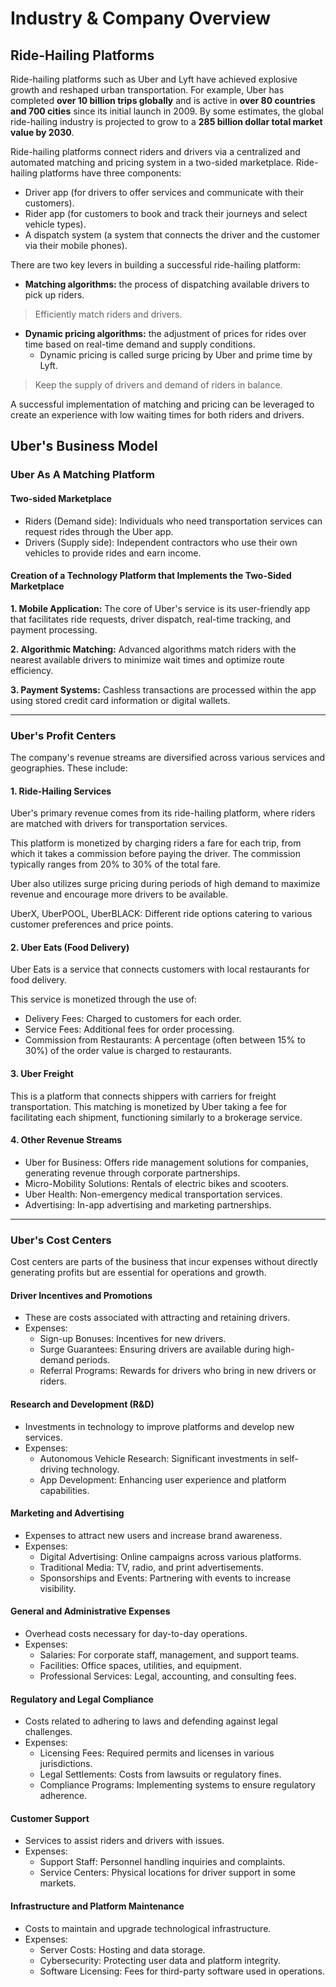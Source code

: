 # Industry & Company Overview

## Ride-Hailing Platforms

Ride-hailing platforms such as Uber and Lyft have achieved explosive growth and reshaped urban transportation. For example, Uber has completed **over 10 billion trips globally** and is active in **over 80 countries and 700 cities** since its initial launch in 2009. By some estimates, the global ride-hailing industry is projected to grow to a **285 billion dollar total market value by 2030**.

Ride-hailing platforms connect riders and drivers via a centralized and automated matching and pricing system in a two-sided marketplace. Ride-hailing platforms have three components:
- Driver app (for drivers to offer services and communicate with their customers).
- Rider app (for customers to book and track their journeys and select vehicle types).
- A dispatch system (a system that connects the driver and the customer via their mobile phones).

There are two key levers in building a successful ride-hailing platform:
- **Matching algorithms:** the process of dispatching available drivers to pick up riders.
> Efficiently match riders and drivers.
- **Dynamic pricing algorithms:** the adjustment of prices for rides over time based on real-time demand and supply conditions.
  - Dynamic pricing is called surge pricing by Uber and prime time by Lyft.  
> Keep the supply of drivers and demand of riders in balance.
  
A successful implementation of matching and pricing can be leveraged to create an experience with low waiting times for both riders and drivers.

## Uber's Business Model

### Uber As A Matching Platform

#### Two-sided Marketplace
- Riders (Demand side): Individuals who need transportation services can request rides through the Uber app.
- Drivers (Supply side): Independent contractors who use their own vehicles to provide rides and earn income.

#### Creation of a Technology Platform that Implements the Two-Sided Marketplace

**1. Mobile Application:** The core of Uber's service is its user-friendly app that facilitates ride requests, driver dispatch, real-time tracking, and payment processing.

**2. Algorithmic Matching:** Advanced algorithms match riders with the nearest available drivers to minimize wait times and optimize route efficiency.

**3. Payment Systems:** Cashless transactions are processed within the app using stored credit card information or digital wallets.

-----

### Uber's Profit Centers
The company's revenue streams are diversified across various services and geographies. These include:

#### 1. Ride-Hailing Services
Uber's primary revenue comes from its ride-hailing platform, where riders are matched with drivers for transportation services.

This platform is monetized by charging riders a fare for each trip, from which it takes a commission before paying the driver. The commission typically ranges from 20% to 30% of the total fare.

Uber also utilizes surge pricing during periods of high demand to maximize revenue and encourage more drivers to be available.

UberX, UberPOOL, UberBLACK: Different ride options catering to various customer preferences and price points.

#### 2. Uber Eats (Food Delivery)
Uber Eats is a service that connects customers with local restaurants for food delivery.

This service is monetized through the use of:
- Delivery Fees: Charged to customers for each order.
- Service Fees: Additional fees for order processing.
- Commission from Restaurants: A percentage (often between 15% to 30%) of the order value is charged to restaurants.

#### 3. Uber Freight
This is a platform that connects shippers with carriers for freight transportation. This matching is monetized by Uber taking a fee for facilitating each shipment, functioning similarly to a brokerage service.

#### 4. Other Revenue Streams
- Uber for Business: Offers ride management solutions for companies, generating revenue through corporate partnerships.
- Micro-Mobility Solutions: Rentals of electric bikes and scooters.
- Uber Health: Non-emergency medical transportation services.
- Advertising: In-app advertising and marketing partnerships.

-----

### Uber's Cost Centers
Cost centers are parts of the business that incur expenses without directly generating profits but are essential for operations and growth.

#### Driver Incentives and Promotions
- These are costs associated with attracting and retaining drivers.
- Expenses:
  - Sign-up Bonuses: Incentives for new drivers.
  - Surge Guarantees: Ensuring drivers are available during high-demand periods.
  - Referral Programs: Rewards for drivers who bring in new drivers or riders.

#### Research and Development (R&D)
- Investments in technology to improve platforms and develop new services.
- Expenses:
  - Autonomous Vehicle Research: Significant investments in self-driving technology.
  - App Development: Enhancing user experience and platform capabilities.

#### Marketing and Advertising
- Expenses to attract new users and increase brand awareness.
- Expenses:
  - Digital Advertising: Online campaigns across various platforms.
  - Traditional Media: TV, radio, and print advertisements.
  - Sponsorships and Events: Partnering with events to increase visibility.

#### General and Administrative Expenses
- Overhead costs necessary for day-to-day operations.
- Expenses:
  - Salaries: For corporate staff, management, and support teams.
  - Facilities: Office spaces, utilities, and equipment.
  - Professional Services: Legal, accounting, and consulting fees.

#### Regulatory and Legal Compliance
- Costs related to adhering to laws and defending against legal challenges.
- Expenses:
  - Licensing Fees: Required permits and licenses in various jurisdictions.
  - Legal Settlements: Costs from lawsuits or regulatory fines.
  - Compliance Programs: Implementing systems to ensure regulatory adherence.

#### Customer Support
- Services to assist riders and drivers with issues.
- Expenses:
  - Support Staff: Personnel handling inquiries and complaints.
  - Service Centers: Physical locations for driver support in some markets.

#### Infrastructure and Platform Maintenance
- Costs to maintain and upgrade technological infrastructure.
- Expenses:
  - Server Costs: Hosting and data storage.
  - Cybersecurity: Protecting user data and platform integrity.
  - Software Licensing: Fees for third-party software used in operations.
